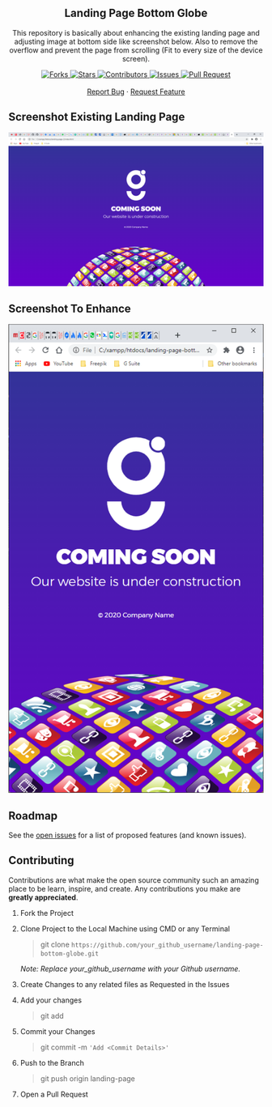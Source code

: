 <p align="center">
    <h2 align="center">Landing Page Bottom Globe</h2>
    <p align="center">This repository is basically about enhancing the existing landing page and adjusting image at bottom side like screenshot below. Also to remove the overflow and prevent the page from scrolling (Fit to every size of the device screen).</p>
</p>
    
<p align="center">
    <a href="https://github.com/mmuhamadamirzaidi-work/landing-page-bottom-globe/network/members">
        <img alt="Forks" src="https://img.shields.io/github/forks/mmuhamadamirzaidi-work/landing-page-bottom-globe?color=9d65c9" />
    </a>
    <a href="https://github.com/mmuhamadamirzaidi-work/landing-page-bottom-globe/stargazers">
        <img alt="Stars" src="https://img.shields.io/github/stars/mmuhamadamirzaidi-work/landing-page-bottom-globe?color=f0a500" />
    </a>
    <a href="https://github.com/mmuhamadamirzaidi-work/landing-page-bottom-globe/graphs/contributors">
        <img alt="Contributors" src="https://img.shields.io/github/contributors/mmuhamadamirzaidi-work/landing-page-bottom-globe?color=0088ff" />
    </a>
    <a href="https://github.com/mmuhamadamirzaidi-work/landing-page-bottom-globe/issues">
        <img alt="Issues" src="https://img.shields.io/github/issues/mmuhamadamirzaidi-work/landing-page-bottom-globe?color=ff4b5c" />
    </a>
    <a href="https://github.com/mmuhamadamirzaidi-work/landing-page-bottom-globe/pulls">
        <img alt="Pull Request" src="https://img.shields.io/github/issues-pr/mmuhamadamirzaidi-work/landing-page-bottom-globe?color=4CAF50" />
    </a>
    <br/>
    <br/>
    <a href="https://github.com/mmuhamadamirzaidi-work/landing-page-bottom-globe/issues">Report Bug</a>
    ·
    <a href="https://github.com/mmuhamadamirzaidi-work/landing-page-bottom-globe/issues">Request Feature</a>
</p>

<!-- SCREENSHOT -->
## Screenshot Existing Landing Page

![Product Name Screen Shot][product-screenshot]

## Screenshot To Enhance

![Product Name Screen Shot][product-screenshot-2]

<!-- ROADMAP -->
## Roadmap

See the [open issues](https://github.com/mmuhamadamirzaidi-work/landing-page-bottom-globe/issues) for a list of proposed features (and known issues).

<!-- CONTRIBUTING -->
## Contributing

Contributions are what make the open source community such an amazing place to be learn, inspire, and create. Any contributions you make are **greatly appreciated**.
  
   1.  Fork the Project
    
   2.  Clone Project to the Local Machine using CMD or any Terminal 
            
          >git clone `https://github.com/your_github_username/landing-page-bottom-globe.git`             
             
          _Note: Replace your_github_username with your Github username._
  
   3.  Create Changes to any related files as Requested in the Issues
  
   4.  Add your changes
            
          >git add <file you made changes in>
  
   5.  Commit your Changes 
            
          >git commit -m `'Add <Commit Details>'`
            
   6.  Push to the Branch 
            
          >git push origin landing-page 
  
   7.  Open a Pull Request

<!-- MARKDOWN LINKS & IMAGES -->
<!-- https://www.markdownguide.org/basic-syntax/#reference-style-links -->
[contributors-shield]: https://img.shields.io/github/contributors/mmuhamadamirzaidi-work/repo.svg?style=flat-square
[contributors-url]: https://github.com/mmuhamadamirzaidi-work/landing-page-bottom-globe/graphs/contributors
[forks-shield]: https://img.shields.io/github/forks/mmuhamadamirzaidi-work/repo.svg?style=flat-square
[forks-url]: https://github.com/mmuhamadamirzaidi-work/landing-page-bottom-globe/network/members
[stars-shield]: https://img.shields.io/github/stars/mmuhamadamirzaidi-work/repo.svg?style=flat-square
[stars-url]: https://github.com/mmuhamadamirzaidi-work/landing-page-bottom-globe/stargazers
[issues-shield]: https://img.shields.io/github/issues/mmuhamadamirzaidi-work/repo.svg?style=flat-square
[issues-url]: https://github.com/mmuhamadamirzaidi-work/landing-page-bottom-globe/issues
[product-screenshot]: images/current-desktop-view.png
[product-screenshot-2]: images/how-it-should-look-like.png